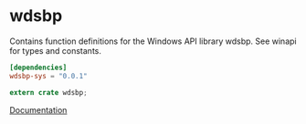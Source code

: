 # wdsbp #
Contains function definitions for the Windows API library wdsbp. See winapi for types and constants.

```toml
[dependencies]
wdsbp-sys = "0.0.1"
```

```rust
extern crate wdsbp;
```

[Documentation](https://retep998.github.io/doc/wdsbp/)
